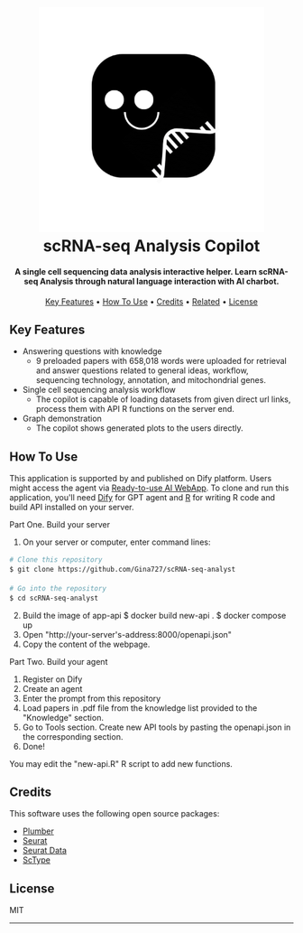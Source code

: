 
<h1 align="center">
  <br>
  <img src="https://github.com/Gina727/scRNA-seq-analyst/blob/main/app-api/scRNA%20logo.png" width="400">
  <br>
   scRNA-seq Analysis Copilot
  <br>
</h1>

<h4 align="center">A single cell sequencing data analysis interactive helper. Learn scRNA-seq Analysis through natural language interaction with AI charbot.</h4>

<p align="center">
  <a href="#key-features">Key Features</a> •
  <a href="#how-to-use">How To Use</a> •
  <a href="#credits">Credits</a> •
  <a href="#related">Related</a> •
  <a href="#license">License</a>
</p>

## Key Features

* Answering questions with knowledge
  - 9 preloaded papers with 658,018 words were uploaded for retrieval and answer questions related to general ideas, workflow, sequencing technology, annotation, and mitochondrial genes.
* Single cell sequencing analysis workflow
  - The copilot is capable of loading datasets from given direct url links, process them with API R functions on the server end.
* Graph demonstration
  - The copilot shows generated plots to the users directly.

## How To Use
This application is supported by and published on Dify platform. Users might access the agent via <a href="http://dify.docai.net/chat/kyCD408hEc5p17yu">Ready-to-use AI WebApp</a>.
To clone and run this application, you'll need [Dify](http://dify.docai.net/apps) for GPT agent and [R](https://www.r-project.org/) for writing R code and build API installed on your server.

Part One. Build your server
1. On your server or computer, enter command lines:
```bash
# Clone this repository
$ git clone https://github.com/Gina727/scRNA-seq-analyst

# Go into the repository
$ cd scRNA-seq-analyst
```
2. Build the image of app-api
$ docker build new-api .
$ docker compose up
3. Open "http://your-server's-address:8000/openapi.json"
4. Copy the content of the webpage.

Part Two. Build your agent
1. Register on Dify
2. Create an agent
3. Enter the prompt from this repository
4. Load papers in .pdf file from the knowledge list provided to the "Knowledge" section.
5. Go to Tools section. Create new API tools by pasting the openapi.json in the corresponding section.
6. Done!

You may edit the "new-api.R" R script to add new functions.

## Credits

This software uses the following open source packages:

- [Plumber](https://github.com/rstudio/plumber)
- [Seurat](https://github.com/satijalab/seurat)
- [Seurat Data](https://github.com/satijalab/seurat-data)
- [ScType](https://github.com/IanevskiAleksandr/sc-type)

## License

MIT

---

